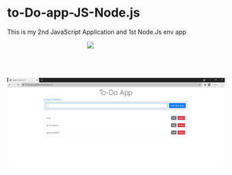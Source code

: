 # to-Do-app-JS-Node.js
This is my 2nd JavaScript Application and 1st Node.Js env app

&nbsp; &nbsp; &nbsp;&nbsp; &nbsp; &nbsp;&nbsp; &nbsp; &nbsp;&nbsp; &nbsp; &nbsp;&nbsp; &nbsp; &nbsp;&nbsp; &nbsp; &nbsp;&nbsp; &nbsp; &nbsp; 
&nbsp; &nbsp; &nbsp;&nbsp; &nbsp; &nbsp; <img src="https://media.giphy.com/media/GY1fDc6WUpmq4yNdUZ/giphy.gif" width="750">

  <br> <br>
&nbsp; &nbsp; &nbsp;&nbsp; &nbsp; &nbsp;  &nbsp; &nbsp;
<img src="https://raw.githubusercontent.com/sayanpr8175/to-Do-app-JS-Node.js/master/project_snip_1.PNG?token=GHSAT0AAAAAABRZXQ4XR4PRBY2AMEO3MDQGYRUJXXQ" width="750">




